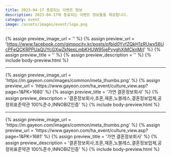 ```yaml
---
title: 2023-04-17 종료되는 이벤트 정보
description: 2023-04-17에 종료되는 이벤트 정보들을 제공합니다.
category: event
image: /assets/images/event/logo.png
---
```

{% assign preview_image_url = '' %}
{% assign preview_url = 'https://www.facebook.com/gimpocity.kr/posts/pfbid0YvfZQkH1zRUwx56UcPFeQCKRPPUaQUYcGXwZkNepLmbKHUW95jePvyghXjMCknMrl' %}
{% assign preview_title = '' %}
{% assign preview_description = '' %}
{% include body-preview.html %}
<hr>{% assign preview_image_url = 'https://m.gayeon.com/images/common/meta_thumbs.png' %}
{% assign preview_url = 'https://www.gayeon.com/ha_event/culture_view.asp?page=1&PK=1680' %}
{% assign preview_title = '가연 결혼정보회사' %}
{% assign preview_description = '결혼정보회사,초혼,재혼,노블레스,결혼정보업체,공정위표준약관 100%준수,INNOBIZ인증' %}
{% include body-preview.html %}
<hr>{% assign preview_image_url = 'https://m.gayeon.com/images/common/meta_thumbs.png' %}
{% assign preview_url = 'https://www.gayeon.com/ha_event/culture_view.asp?page=1&PK=1681' %}
{% assign preview_title = '가연 결혼정보회사' %}
{% assign preview_description = '결혼정보회사,초혼,재혼,노블레스,결혼정보업체,공정위표준약관 100%준수,INNOBIZ인증' %}
{% include body-preview.html %}